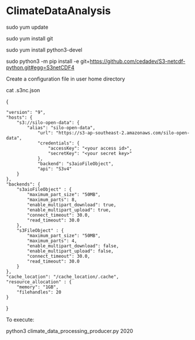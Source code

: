 # ClimateDataAnalysis

sudo yum update

sudo yum install git

sudo yum install python3-devel

sudo python3 -m pip install -e git+https://github.com/cedadev/S3-netcdf-python.git#egg=S3netCDF4

Create a configuration file in user home directory

cat .s3nc.json

{

    "version": "9",
    "hosts": {
        "s3://silo-open-data": {
            "alias": "silo-open-data",
                "url": "https://s3-ap-southeast-2.amazonaws.com/silo-open-data",
                "credentials": {
                    "accessKey": "<your access id>",
                    "secretKey": "<your secret key>"
                },
                "backend": "s3aioFileObject",
                "api": "S3v4"
        }
    },
    "backends": {
        "s3aioFileObject" : {
            "maximum_part_size": "50MB",
            "maximum_parts": 8,
            "enable_multipart_download": true,
            "enable_multipart_upload": true,
            "connect_timeout": 30.0,
            "read_timeout": 30.0
        },
        "s3FileObject" : {
            "maximum_part_size": "50MB",
            "maximum_parts": 4,
            "enable_multipart_download": false,
            "enable_multipart_upload": false,
            "connect_timeout": 30.0,
            "read_timeout": 30.0
        }
    },
    "cache_location": "/cache_location/.cache",
    "resource_allocation" : {
        "memory": "1GB",
        "filehandles": 20
    }
}

To execute:

python3 climate_data_processing_producer.py 2020
